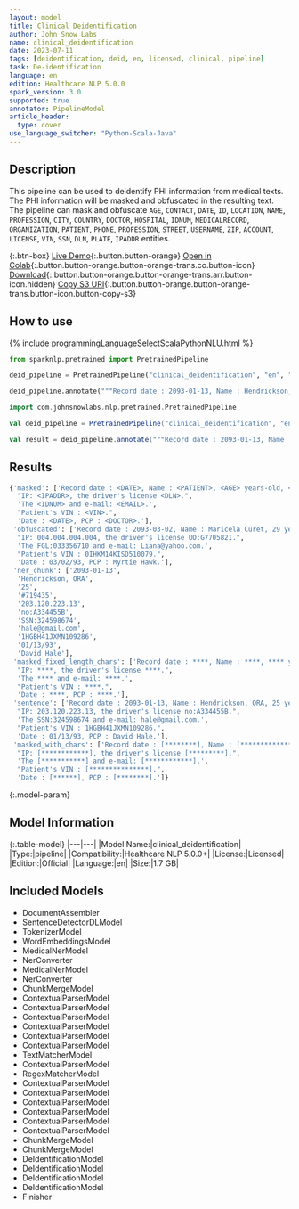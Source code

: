 ```yaml
---
layout: model
title: Clinical Deidentification
author: John Snow Labs
name: clinical_deidentification
date: 2023-07-11
tags: [deidentification, deid, en, licensed, clinical, pipeline]
task: De-identification
language: en
edition: Healthcare NLP 5.0.0
spark_version: 3.0
supported: true
annotator: PipelineModel
article_header:
  type: cover
use_language_switcher: "Python-Scala-Java"
---
```


## Description

This pipeline can be used to deidentify PHI information from medical texts. The PHI information will be masked and obfuscated in the resulting text. The pipeline can mask and obfuscate `AGE`, `CONTACT`, `DATE`, `ID`, `LOCATION`, `NAME`, `PROFESSION`, `CITY`, `COUNTRY`, `DOCTOR`, `HOSPITAL`, `IDNUM`, `MEDICALRECORD`, `ORGANIZATION`, `PATIENT`, `PHONE`, `PROFESSION`,  `STREET`, `USERNAME`, `ZIP`, `ACCOUNT`, `LICENSE`, `VIN`, `SSN`, `DLN`, `PLATE`, `IPADDR` entities.

{:.btn-box}
[Live Demo](https://demo.johnsnowlabs.com/healthcare/DEID_PHI_TEXT_MULTI/){:.button.button-orange}
[Open in Colab](https://colab.research.google.com/github/JohnSnowLabs/spark-nlp-workshop/blob/master/tutorials/streamlit_notebooks/healthcare/DEID_PHI_TEXT_MULTI.ipynb){:.button.button-orange.button-orange-trans.co.button-icon}
[Download](https://s3.amazonaws.com/auxdata.johnsnowlabs.com/clinical/models/clinical_deidentification_en_5.0.0_3.0_1689070635933.zip){:.button.button-orange.button-orange-trans.arr.button-icon.hidden}
[Copy S3 URI](s3://auxdata.johnsnowlabs.com/clinical/models/clinical_deidentification_en_5.0.0_3.0_1689070635933.zip){:.button.button-orange.button-orange-trans.button-icon.button-copy-s3}

## How to use



<div class="tabs-box" markdown="1">
{% include programmingLanguageSelectScalaPythonNLU.html %}
  
```python
from sparknlp.pretrained import PretrainedPipeline

deid_pipeline = PretrainedPipeline("clinical_deidentification", "en", "clinical/models")

deid_pipeline.annotate("""Record date : 2093-01-13, Name : Hendrickson, ORA, 25 years-old, #719435. IP: 203.120.223.13, the driver's license no:A334455B. The SSN:324598674 and e-mail: hale@gmail.com. Patient's VIN : 1HGBH41JXMN109286. Date : 01/13/93, PCP : David Hale.""")
```
```scala
import com.johnsnowlabs.nlp.pretrained.PretrainedPipeline

val deid_pipeline = PretrainedPipeline("clinical_deidentification", "en", "clinical/models")

val result = deid_pipeline.annotate("""Record date : 2093-01-13, Name : Hendrickson, ORA, 25 years-old, #719435. IP: 203.120.223.13, the driver's license no:A334455B. The SSN:324598674 and e-mail: hale@gmail.com. Patient's VIN : 1HGBH41JXMN109286. Date : 01/13/93, PCP : David Hale.""")
```
</div>

## Results

```bash
{'masked': ['Record date : <DATE>, Name : <PATIENT>, <AGE> years-old, <MEDICALRECORD>.',
  "IP: <IPADDR>, the driver's license <DLN>.",
  'The <IDNUM> and e-mail: <EMAIL>.',
  "Patient's VIN : <VIN>.",
  'Date : <DATE>, PCP : <DOCTOR>.'],
 'obfuscated': ['Record date : 2093-03-02, Name : Maricela Curet, 29 years-old, #522110.',
  "IP: 004.004.004.004, the driver's license UO:G770582I.",
  'The FGL:033356710 and e-mail: Liana@yahoo.com.',
  "Patient's VIN : 0IHKM14KISD510079.",
  'Date : 03/02/93, PCP : Myrtie Hawk.'],
 'ner_chunk': ['2093-01-13',
  'Hendrickson, ORA',
  '25',
  '#719435',
  '203.120.223.13',
  'no:A334455B',
  'SSN:324598674',
  'hale@gmail.com',
  '1HGBH41JXMN109286',
  '01/13/93',
  'David Hale'],
 'masked_fixed_length_chars': ['Record date : ****, Name : ****, **** years-old, ****.',
  "IP: ****, the driver's license ****.",
  'The **** and e-mail: ****.',
  "Patient's VIN : ****.",
  'Date : ****, PCP : ****.'],
 'sentence': ['Record date : 2093-01-13, Name : Hendrickson, ORA, 25 years-old, #719435.',
  "IP: 203.120.223.13, the driver's license no:A334455B.",
  'The SSN:324598674 and e-mail: hale@gmail.com.',
  "Patient's VIN : 1HGBH41JXMN109286.",
  'Date : 01/13/93, PCP : David Hale.'],
 'masked_with_chars': ['Record date : [********], Name : [**************], ** years-old, [*****].',
  "IP: [************], the driver's license [*********].",
  'The [***********] and e-mail: [************].',
  "Patient's VIN : [***************].",
  'Date : [******], PCP : [********].']}
```

{:.model-param}
## Model Information

{:.table-model}
|---|---|
|Model Name:|clinical_deidentification|
|Type:|pipeline|
|Compatibility:|Healthcare NLP 5.0.0+|
|License:|Licensed|
|Edition:|Official|
|Language:|en|
|Size:|1.7 GB|

## Included Models

- DocumentAssembler
- SentenceDetectorDLModel
- TokenizerModel
- WordEmbeddingsModel
- MedicalNerModel
- NerConverter
- MedicalNerModel
- NerConverter
- ChunkMergeModel
- ContextualParserModel
- ContextualParserModel
- ContextualParserModel
- ContextualParserModel
- ContextualParserModel
- ContextualParserModel
- TextMatcherModel
- ContextualParserModel
- RegexMatcherModel
- ContextualParserModel
- ContextualParserModel
- ContextualParserModel
- ContextualParserModel
- ContextualParserModel
- ContextualParserModel
- ChunkMergeModel
- ChunkMergeModel
- DeIdentificationModel
- DeIdentificationModel
- DeIdentificationModel
- DeIdentificationModel
- Finisher
